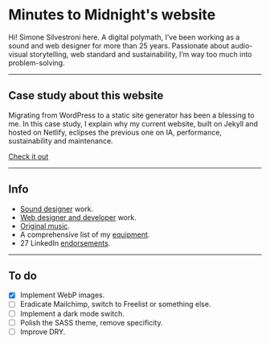 # Minutes to Midnight's website

Hi! Simone Silvestroni here. A digital polymath, I’ve been working as a sound and web designer for more than 25 years.
Passionate about audio-visual storytelling, web standard and sustainability, I’m way too much into problem-solving.

---

## Case study about this website

Migrating from WordPress to a static site generator has been a blessing to me. In this case study, I explain why my current website, built on Jekyll and hosted on Netlify, eclipses the previous one on IA, performance, sustainability and maintenance.

[Check it out](https://minutestomidnight.co.uk/projects/web-design/minutes-to-midnight/)

---

## Info

- [Sound designer](https://minutestomidnight.co.uk/projects/#sound-design) work.
- [Web designer and developer](https://minutestomidnight.co.uk/projects/#web-design/) work.
- [Original music](https://minutestomidnight.co.uk/music/).
- A comprehensive list of my [equipment](https://minutestomidnight.co.uk/uses/).
- 27 LinkedIn [endorsements](https://www.linkedin.com/in/minutes2mid/).

---

## To do

- [x] Implement WebP images.
- [ ] Eradicate Mailchimp, switch to Freelist or something else.
- [ ] Implement a dark mode switch.
- [ ] Polish the SASS theme, remove specificity.
- [ ] Improve DRY.